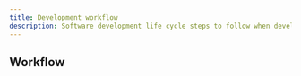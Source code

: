 ```yaml
---
title: Development workflow
description: Software development life cycle steps to follow when developing and deploying software
---
```


## Workflow
